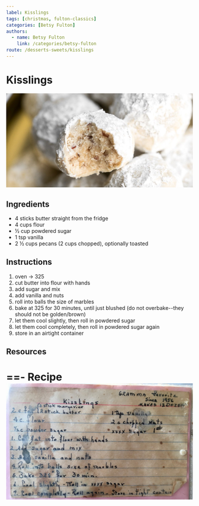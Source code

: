```yaml
---
label: Kisslings
tags: [christmas, fulton-classics]
categories: [Betsy Fulton]
authors:
  - name: Betsy Fulton
    link: /categories/betsy-fulton
route: /desserts-sweets/kisslings
---
```


# Kisslings
![All-time favorite Fulton Christmas cookie. Also called snowballs or Mexican wedding cookies.](/static/banners/kisslings.jpg)

## Ingredients
- 4 sticks butter straight from the fridge
- 4 cups flour
- ½ cup powdered sugar
- 1 tsp vanilla
- 2 ½ cups pecans (2 cups chopped), optionally toasted

## Instructions
1. oven -> 325
2. cut butter into flour with hands 
3. add sugar and mix 
4. add vanilla and nuts 
5. roll into balls the size of marbles 
6. bake at 325 for 30 minutes, until just blushed (do not overbake--they should not be golden/brown)
7. let them cool slightly, then roll in powdered sugar 
8. let them cool completely, then roll in powdered sugar again 
9. store in an airtight container

## Resources
==- Recipe
![](/static/recipes/kisslings.jpg)
===
